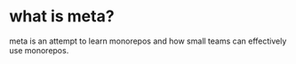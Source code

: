 what is meta?
=============

meta is an attempt to learn monorepos and how small teams can effectively use monorepos. 

